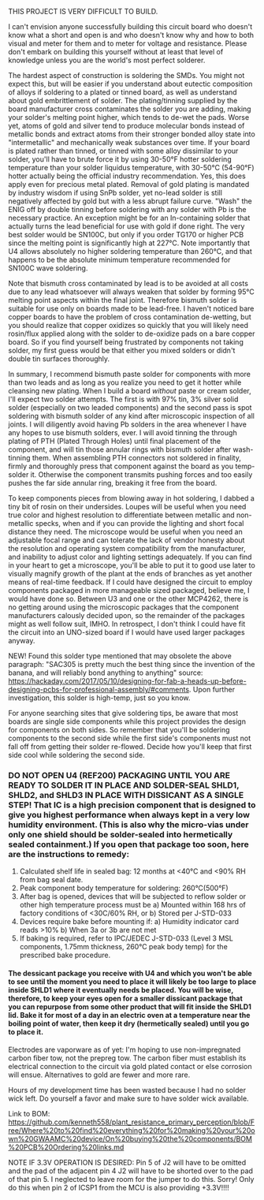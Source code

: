 THIS PROJECT IS VERY DIFFICULT TO BUILD.  

I can't envision anyone successfully building this circuit board who doesn't know what a short and open is and who doesn't know why and how to both visual and meter for them and to meter for voltage and resistance.  Please don't embark on building this yourself without at least that level of knowledge unless you are the world's most perfect solderer.

The hardest aspect of construction is soldering the SMDs.  You might not expect this, but will be easier if you understand about eutectic composition of alloys if soldering to a plated or tinned board, as well as understand about gold embrittlement of solder.  The plating/tinning supplied by the board manufacturer cross contaminates the solder you are adding, making your solder's melting point higher, which tends to de-wet the pads.  Worse yet, atoms of gold and silver tend to produce molecular bonds instead of metallic bonds and extract atoms from their stronger bonded alloy state into "intermetallic" and mechanically weak substances over time.  If your board is plated rather than tinned, or tinned with some alloy dissimilar to your solder, you'll have to brute force it by using 30-50°F hotter soldering temperature than your solder liquidus temperature, with 30-50°C (54-90°F) hotter actually being the official industry recommendation.  Yes, this does apply even for precious metal plated.  Removal of gold plating is mandated by industry wisdom if using SnPb solder, yet no-lead solder is still negatively affected by gold but with a less abrupt failure curve.  "Wash" the ENIG off by double tinning before soldering with any solder with Pb is the necessary practice.  An exception might be for an In-containing solder that actually turns the lead beneficial for use with gold if done right.  The very best solder would be SN100C, but only if you order TG170 or higher PCB since the melting point is significantly high at 227°C.  Note importantly that U4 allows absolutely no higher soldering temperature than 260°C, and that happens to be the absolute minimum temperature recommended for SN100C wave soldering.

Note that bismuth cross contaminated by lead is to be avoided at all costs due to any lead whatsoever will always weaken that solder by forming 95°C melting point aspects within the final joint.  Therefore bismuth solder is suitable for use only on boards made to be lead-free.  I haven't noticed bare copper boards to have the problem of cross contamination de-wetting, but you should realize that copper oxidizes so quickly that you will likely need rosin/flux applied along with the solder to de-oxidize pads on a bare copper board.  So if you find yourself being frustrated by components not taking solder, my first guess would be that either you mixed solders or didn't double tin surfaces thoroughly.

In summary, I recommend bismuth paste solder for components with more than two leads and as long as you realize you need to get it hotter while cleansing new plating.   When I build a board _without_ paste or cream solder, I'll expect two solder attempts.  The first is with 97% tin, 3% silver solid solder (especially on two leaded components) and the second pass is spot soldering with bismuth solder of any kind after microscopic inspection of all joints.  I will diligently avoid having Pb solders in the area whenever I have any hopes to use bismuth solders, ever.  I will avoid tinning the through plating of PTH (Plated Through Holes) until final placement of the component, and will tin those annular rings with bismuth solder after wash-tinning them.  When assembling PTH connectors not soldered in finality, firmly and thoroughly press that component against the board as you temp-solder it.  Otherwise the component transmits pushing forces and too easily pushes the far side annular ring, breaking it free from the board.

To keep components pieces from blowing away in hot soldering, I dabbed a tiny bit of rosin on their undersides.  Loupes will be useful when you need true color and highest resolution to differentiate between metallic and non-metallic specks, when and if you can provide the lighting and short focal distance they need.  The microscope would be useful when you need an adjustable focal range and can tolerate the lack of vendor honesty about the resolution and operating system compatibility from the manufacturer, and inability to adjust color and lighting settings adequately.  If you can find in your heart to get a microscope, you'll be able to put it to good use later to visually magnify growth of the plant at the ends of branches as yet another means of real-time feedback.  If I could have designed the circuit to employ components packaged in more manageable sized packaged, believe me, I would have done so.  Between U3 and one or the other MCP4262, there is no getting around using the microscopic packages that the component manufacturers calously decided upon, so the remainder of the packages might as well follow suit, IMHO.  In retrospect, I don't think I could have fit the circuit into an UNO-sized board if I would have used larger packages anyway.

NEW! Found this solder type mentioned that may obsolete the above paragraph:
"SAC305 is pretty much the best thing since the invention of the banana, and will reliably bond anything to anything"  source: https://hackaday.com/2017/05/10/designing-for-fab-a-heads-up-before-designing-pcbs-for-professional-assembly/#comments.  Upon further investigation, this solder is high-temp, just so you know.

For anyone searching sites that give soldering tips, be aware that most boards are single side components while this project provides the design for components on both sides.  So remember that you'll be soldering components to the second side while the first side's components must not fall off from getting their solder re-flowed.  Decide how you'll keep that first side cool while soldering the second side.

### DO NOT OPEN U4 (REF200) PACKAGING UNTIL YOU ARE READY TO SOLDER IT IN PLACE AND SOLDER-SEAL SHLD1, SHLD2, and SHLD3 IN PLACE WITH DISSICANT AS A SINGLE STEP!  That IC is a high precision component that is designed to give you highest performance when always kept in a very low humidity environment.  (This is also why the micro-vias under only one shield should be solder-sealed into hermetically sealed containment.)  If you open that package too soon, here are the instructions to remedy: 
 1. Calculated shelf life in sealed bag: 12 months at <40°C and <90% RH from bag seal date.
 2. Peak component body temperature for soldering: 260°C(500°F)
 3. After bag is opened, devices that will be subjected to reflow solder or other high temperature process must be 
   a) Mounted within 168 hrs of factory conditions of <30C/60% RH, or
   b) Stored per J-STD-033
 4. Devices require bake before mounting if:
   a) Humidity indicator card reads >10%
   b) When 3a or 3b are not met
 5. If baking is required, refer to IPC/JEDEC J-STD-033 (Level 3 MSL components, 1.75mm thickness, 260°C peak body temp) for the prescribed bake procedure.

#### The dessicant package you receive with U4 and which you won't be able to see until the moment you need to place it will likely be too large to place inside SHLD1 where it eventually needs be placed.  You will be wise, therefore, to keep your eyes open for a smaller dissicant package that you can repurpose from some other product that will fit inside the SHLD1 lid.  Bake it for most of a day in an electric oven at a temperature near the boiling point of water, then keep it dry (hermetically sealed) until you go to place it.

Electrodes are vaporware as of yet: I'm hoping to use non-impregnated carbon fiber tow, not the prepreg tow.  The carbon fiber must establish its electrical connection to the circuit via gold plated contact or else corrosion will ensue.  Alternatives to gold are fewer and more rare.

Hours of my development time has been wasted because I had no solder wick left.  Do yourself a favor and make sure to have solder wick available.

Link to BOM: https://github.com/kenneth558/plant_resistance_primary_perception/blob/Free/Where%20to%20find%20everything%20for%20making%20your%20own%20GWAAMC%20device/On%20buying%20the%20components/BOM%20PCB%20Ordering%20links.md

NOTE IF 3.3V OPERATION IS DESIRED:  Pin 5 of J2 will have to be omitted and the pad of the adjacent pin 4 J2 will have to be shorted over to the pad of that pin 5.  I neglected to leave room for the jumper to do this.  Sorry!   Only do this when pin 2 of ICSP1 from the MCU is also providing +3.3V!!!!
